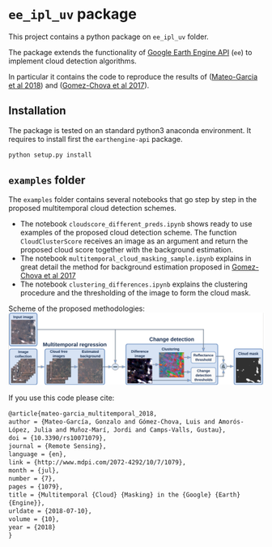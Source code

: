 # `ee_ipl_uv` package

This project contains a python package on `ee_ipl_uv` folder.

The package extends the functionality of [Google Earth Engine API](https://developers.google.com/earth-engine/#api) (`ee`) to
implement cloud detection algorithms.

In particular it contains the code to reproduce the results of ([Mateo-Garcia et al 2018](http://dx.doi.org/10.3390/rs10071079)) and ([Gomez-Chova et al 2017](http://dx.doi.org/10.1117/1.JRS.11.015005)).


## Installation
The package is tested on an standard python3 anaconda environment. It requires to install first the `earthengine-api` package.

```bash
python setup.py install
```
## `examples` folder
The `examples` folder contains several notebooks that go step by step in the proposed multitemporal cloud detection schemes.
* The notebook `cloudscore_different_preds.ipynb` shows ready to use examples of the proposed cloud detection scheme. 
The function `CloudClusterScore` receives an image as an argument and return the proposed cloud score together with the 
background estimation. 
* The notebook `multitemporal_cloud_masking_sample.ipynb` explains in great detail the method for background estimation 
proposed in [Gomez-Chova et al 2017](http://dx.doi.org/10.1117/1.JRS.11.015005)
* The notebook `clustering_differences.ipynb` explains the clustering procedure and the 
thresholding of the image to form the cloud mask.

Scheme of the proposed methodologies:
![alt text](esquema_GEE.png)

If you use this code please cite:
 
 ```
@article{mateo-garcia_multitemporal_2018,
 author = {Mateo-García, Gonzalo and Gómez-Chova, Luis and Amorós-López, Julia and Muñoz-Marí, Jordi and Camps-Valls, Gustau},
 doi = {10.3390/rs10071079},
 journal = {Remote Sensing},
 language = {en},
 link = {http://www.mdpi.com/2072-4292/10/7/1079},
 month = {jul},
 number = {7},
 pages = {1079},
 title = {Multitemporal {Cloud} {Masking} in the {Google} {Earth} {Engine}},
 urldate = {2018-07-10},
 volume = {10},
 year = {2018}
} 
 ```

  
